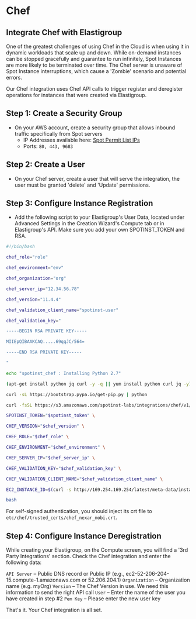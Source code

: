 # Chef

## Integrate Chef with Elastigroup

One of the greatest challenges of using Chef in the Cloud is when using it in dynamic workloads that scale up and down. While on-demand instances can be stopped gracefully and guarantee to run infinitely, Spot Instances are more likely to be terminated over time. The Chef server is unaware of Spot Instance interruptions, which cause a 'Zombie' scenario and potential errors.

Our Chef integration uses Chef API calls to trigger register and deregister operations for instances that were created via Elastigroup.

## Step 1: Create a Security Group

- On your AWS account, create a security group that allows inbound traffic specifically from Spot servers
  - IP Addresses available here: [Spot Permit List IPs](administration/api/whitelist-ips)
  - Ports: `80, 443, 9683`

## Step 2: Create a User

- On your Chef server, create a user that will serve the integration, the user must be granted 'delete' and 'Update' permissions.

## Step 3: Configure Instance Registration

- Add the following script to your Elastigroup's User Data, located under Advanced Settings in the Creation Wizard's Compute tab or in Elastigroup's API. Make sure you add your own SPOTINST_TOKEN and RSA.

```bash
#!/bin/bash

chef_role="role"

chef_environment="env"

chef_organization="org"

chef_server_ip="12.34.56.78"

chef_version="11.4.4"

chef_validation_client_name="spotinst-user"

chef_validation_key="

-----BEGIN RSA PRIVATE KEY-----

MIIEpQIBAAKCAQ.....69qqJC/564=

-----END RSA PRIVATE KEY-----

"

echo "spotinst_chef : Installing Python 2.7"

(apt-get install python jq curl -y -q || yum install python curl jq -y) 2>/dev/null

curl -sL https://bootstrap.pypa.io/get-pip.py | python

curl -fsSL https://s3.amazonaws.com/spotinst-labs/integrations/chef/v1/init.sh | \

SPOTINST_TOKEN="$spotinst_token" \

CHEF_VERSION="$chef_version" \

CHEF_ROLE="$chef_role" \

CHEF_ENVIRONMENT="$chef_environment" \

CHEF_SERVER_IP="$chef_server_ip" \

CHEF_VALIDATION_KEY="$chef_validation_key" \

CHEF_VALIDATION_CLIENT_NAME="$chef_validation_client_name" \

EC2_INSTANCE_ID=$(curl -s http://169.254.169.254/latest/meta-data/instance-id) \

bash
```

For self-signed authentication, you should inject its crt file to `etc/chef/trusted_certs/chef_nexar_mobi.crt`.

## Step 4: Configure Instance Deregistration

While creating your Elastigroup, on the Compute screen, you will find a '3rd Party Integrations' section. Check the Chef integration and enter the following data:

`API Server` – Public DNS record or Public IP (e.g., ec2-52-206-204-15.compute-1.amazonaws.com or 52.206.204.1)
`Organization` – Organization name (e.g. myOrg)
`Version` – The Chef Version in use. We need this information to send the right API call
`User` – Enter the name of the user you have created in step #2
`Pem Key` – Please enter the new user key

That's it. Your Chef integration is all set.

